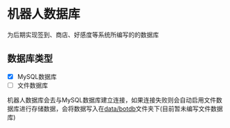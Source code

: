 # 机器人数据库
为后期实现签到、商店、好感度等系统所编写的的数据库

## 数据库类型
- [x] MySQL数据库
- [ ] 文件数据库

机器人数据库会去与MySQL数据库建立连接，如果连接失败则会自动启用文件数据库进行存储数据，会将数据写入在[data/botdb](../../../data)文件夹下(目前暂未编写文件数据库)